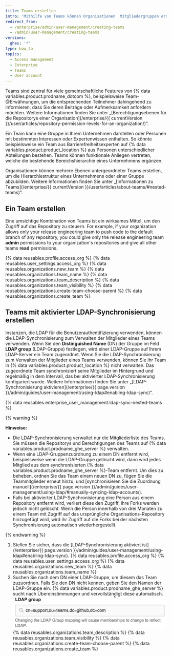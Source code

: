```yaml
---
title: Teams erstellen
intro: 'Mithilfe von Teams können Organisationen  Mitgliedergruppen erstellen und den Zugriff auf Repositorys steuern. Teammitgliedern können Lese-, Schreib- oder Administratorberechtigungen für bestimmte Repositorys erteilt werden.'
redirect_from:
  - /enterprise/admin/user-management/creating-teams
  - /admin/user-management/creating-teams
versions:
  ghes: '*'
type: how_to
topics:
  - Access management
  - Enterprise
  - Teams
  - User account
---
```


Teams sind zentral für viele gemeinschaftliche Features von {% data variables.product.prodname_dotcom %}, beispielsweise Team-@Erwähnungen, um die entsprechenden Teilnehmer dahingehend zu informieren, dass Sie deren Beiträge oder Aufmerksamkeit anfordern möchten. Weitere Informationen finden Sie unter „[Berechtigungsebenen für die Repositorys einer Organisation](/enterprise/{{ currentVersion }}/user/articles/repository-permission-levels-for-an-organization/)“.

Ein Team kann eine Gruppe in Ihrem Unternehmen darstellen oder Personen mit bestimmten Interessen oder Expertenwissen enthalten. So könnte beispielsweise ein Team aus Barrierefreiheitsexperten auf {% data variables.product.product_location %} aus Personen unterschiedlicher Abteilungen bestehen. Teams können funktionale Anliegen vertreten, welche die bestehende Bereichshierarchie eines Unternehmens ergänzen.

Organisationen können mehrere Ebenen untergeordneter Teams erstellen, um die Hierarchiestruktur eines Unternehmens oder einer Gruppe abzubilden. Weitere Informationen finden Sie unter „[Informationen zu Teams](/enterprise/{{ currentVersion }}/user/articles/about-teams/#nested-teams)“.

## Ein Team erstellen

Eine umsichtige Kombination von Teams ist ein wirksames Mittel, um den Zugriff auf das Repository zu steuern. For example, if your organization allows only your release engineering team to push code to the default branch of any repository, you could give only the release engineering team **admin** permissions to your organization's repositories and give all other teams **read** permissions.

{% data reusables.profile.access_org %}
{% data reusables.user_settings.access_org %}
{% data reusables.organizations.new_team %}
{% data reusables.organizations.team_name %}
{% data reusables.organizations.team_description %}
{% data reusables.organizations.team_visibility %}
{% data reusables.organizations.create-team-choose-parent %}
{% data reusables.organizations.create_team %}

## Teams mit aktivierter LDAP-Synchronisierung erstellen

Instanzen, die LDAP für die Benutzerauthentifizierung verwenden, können die LDAP-Synchronisierung zum Verwalten der Mitglieder eines Teams verwenden. Wenn Sie den **Distinguished Name** (DN) der Gruppe im Feld **LDAP group** (LDAP-Gruppe) festlegen, wird einer LDAP-Gruppe auf Ihrem LDAP-Server ein Team zugeordnet. Wenn Sie die LDAP-Synchronisierung zum Verwalten der Mitglieder eines Teams verwenden, können Sie Ihr Team in {% data variables.product.product_location %} nicht verwalten. Das zugeordnete Team synchronisiert seine Mitglieder im Hintergrund und regelmäßig in dem Intervall, das bei aktivierter LDAP-Synchronisierung konfiguriert wurde. Weitere Informationen finden Sie unter „[LDAP-Synchronisierung aktivieren](/enterprise/{{ page.version }}/admin/guides/user-management/using-ldap#enabling-ldap-sync)“.

{% data reusables.enterprise_user_management.ldap-sync-nested-teams %}

{% warning %}

**Hinweise:**
- Die LDAP-Synchronisierung verwaltet nur die Mitgliederliste des Teams. Sie müssen die Repositorys und Berechtigungen des Teams auf {% data variables.product.prodname_ghe_server %} verwalten.
- Wenn eine LDAP-Gruppenzuordnung zu einem DN entfernt wird, beispielsweise wenn die LDAP-Gruppe gelöscht wird, dann wird jedes Mitglied aus dem synchronisierten {% data variables.product.prodname_ghe_server %}-Team entfernt. Um dies zu beheben, ordnen Sie das Team einem neuen DN zu, fügen Sie die Teammitglieder erneut hinzu, und [synchronisieren Sie die Zuordnung manuell](/enterprise/{{ page.version }}/admin/guides/user-management/using-ldap/#manually-syncing-ldap-accounts).
- Falls bei aktivierter LDAP-Synchronisierung eine Person aus einem Repository entfernt wird, verliert diese den Zugriff, ihre Forks werden jedoch nicht gelöscht. Wenn die Person innerhalb von drei Monaten zu einem Team mit Zugriff auf das ursprüngliche Organisations-Repository hinzugefügt wird, wird ihr Zugriff auf die Forks bei der nächsten Synchronisierung automatisch wiederhergestellt.

{% endwarning %}

1. Stellen Sie sicher, dass die [LDAP-Synchronisierung aktiviert ist](/enterprise/{{ page.version }}/admin/guides/user-management/using-ldap#enabling-ldap-sync).
{% data reusables.profile.access_org %}
{% data reusables.user_settings.access_org %}
{% data reusables.organizations.new_team %}
{% data reusables.organizations.team_name %}
6. Suchen Sie nach dem DN einer LDAP-Gruppe, um diesem das Team zuzuordnen. Falls Sie den DN nicht kennen, geben Sie den Namen der LDAP-Gruppe ein. {% data variables.product.prodname_ghe_server %} sucht nach Übereinstimmungen und vervollständigt diese automatisch. ![Zuordnung zum LDAP-Gruppen-DN](/assets/images/enterprise/orgs-and-teams/ldap-group-mapping.png)
{% data reusables.organizations.team_description %}
{% data reusables.organizations.team_visibility %}
{% data reusables.organizations.create-team-choose-parent %}
{% data reusables.organizations.create_team %}
